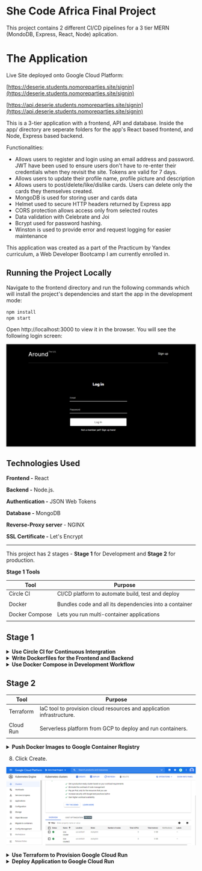 # She Code Africa Final Project

This project contains 2 different CI/CD pipelines for a 3 tier MERN (MondoDB, Express, React, Node) aplication.

# The Application

Live Site deployed onto Google Cloud Platform:

[https://deserie.students.nomoreparties.site/signin](https://deserie.students.nomoreparties.site/signin)

[https://api.deserie.students.nomoreparties.site/signin](https://api.deserie.students.nomoreparties.site/signin)

This is a 3-tier application with a frontend, API and database. Inside the app/ directory are seperate folders for the app's React based frontend, and Node, Express based backend.

Functionalities:

- Allows users to register and login using an email address and password. JWT have been used to ensure users don't have to re-enter their credentials when they revisit the site. Tokens are valid for 7 days.
- Allows users to update their profile name, profile picture and description
- Allows users to post/delete/like/dislike cards. Users can delete only the cards they themselves created.
- MongoDB is used for storing user and cards data
- Helmet used to secure HTTP headers returned by Express app
- CORS protection allows access only from selected routes
- Data validation with Celebrate and Joi
- Bcrypt used for password hashing.
- Winston is used to provide error and request logging for easier maintenance

This application was created as a part of the Practicum by Yandex curriculum, a Web Developer Bootcamp I am currently enrolled in.

## Running the Project Locally

Navigate to the frontend directory and run the following commands which will install the project's dependencies and start the app in the development mode:

```
npm install
npm start
```

Open http://localhost:3000 to view it in the browser. You will see the following login screen:

![](/images/login.png)

## Technologies Used

**Frontend -** React

**Backend -** Node.js.

**Authentication -** JSON Web Tokens

**Database -** MongoDB

**Reverse-Proxy server** - NGINX

**SSL Certificate -** Let's Encrypt

---

This project has 2 stages - **Stage 1** for Development and **Stage 2** for production.

**Stage 1 Tools**

| Tool           | Purpose                                                |
| -------------- | ------------------------------------------------------ |
| Circle CI      | CI/CD platform to automate build, test and deploy      |
|                |                                                        |
| Docker         | Bundles code and all its dependencies into a container |
|                |                                                        |
| Docker Compose | Lets you run multi-container applications              |
|                |                                                        |

## Stage 1

<details>
<summary><b>Use Circle CI for Continuous Intergration</b></summary><p>

**Circle CI**

[CircleCI](https://circleci.com/) is a cloud-based continuous intergratiom, continuous delivery tool.

In this project I use it to ensure that nothing is wrong in the build process and for testing to ensure that the application works as expected.

1. Inside the backend directory we will write unit tests for some the Express routes. For testing HTTP calls we can use of a Node module called SuperTest and the testing framework Jest.

```
  npm install supertest jest
```

2. Inside package.json, under "Scripts," add the following script

```
  "test": "jest"
```

Since we are building a CD pipeline, we should have some tests in place.

3. Create a folder called test in the root of the backend directory. Inside the test folder create a file called test.js for writing the unit tests.

4. First import the supertest module into the test.js file.

```
  const request = require('supertest');
```

5. Create the tests (see backend/test/test.js)

6. Run

```
  npm test
```

7. You should see something like this

![](/images/test.png)

8. Signup for a [CircleCI] account if you don't already have one and sync it with your GitHub account.

9. Inside the project root create a folder called _.circleci_ and inside make a file called _config.yml_

10. When you sign in you will see all the repositories that are in your GitHub inside the CircleCI dashboard. Find the project you want to test and click _Set Up Project_

11. CircleCI will detect the config.yml and start building according to the workflow defined in the config file. You should see something like this

![](/images/circle2.png)

</p></details>

<details>
<summary><b>Write Dockerfiles for the Frontend and Backend</b></summary><p>

Add a Dockerfile to the root of the frontend, and the root of the backend, then configure the lines as described below.

**Line 1:** "FROM" tells Docker what base image to use as a starting point. For this project, we will use the alpine version of Node since it is lightweight.

```
  FROM node:12-alpine3.14
```

**Line 2:** Set the working directory in the container to /usr/src/app. This directory is where all our code files will be stored inside the container, as well as where we'll run npm install, and launch the application:

```
  WORKDIR /usr/src/app
```

**Lines 3:** Copy the package.json file into the current working directory inside the container, represented by "."

```
  COPY ./package.json ./
```

**Lines 4:** "RUN" executes commands inside the container. Here we use it to install all the projects dependencies which are listed in the package.json file.

```
  RUN npm install
```

**Line 5:** Copy over all the rest of the projects files and folders.

```
  COPY . .
```

**Line 6:** This line describes the command that should be executed when the Docker image is launching. The package.json files of both the frontend and backend, both already contain a start script which we call here.

```
  CMD ["npm "start"]
```

Create a file called .dockerignore. This file is similar to a .gitignore file and lets us ignore files or folders that should not be included in the final Docker build.

```
  node_modules
  .git
  .gitignore

```

Once the Dockerfiles have been created, run the following command to build the images:

To create the image for the frontend:

```
  docker build -t "react-app" .
```

To create the image for the backend:

```
  docker build -t "api-server" .
```

![](/images/reactimage.png)

![](/images/bimage2.png)

To confirm both images have been created run

```
  docker images
```

![](/images/dockerimages.png)

</p></details>

<details>
<summary><b>Use Docker Compose in Development Workflow</b></summary><p>

I am using Docker Composeas a way of managing my application during development. It usually comes bundled together with Docker so if you installed Docker, you should already have Docker Compose on your sytem. To check this you can run:

```
  docker-compose --version
```

Docker Compose, builds on top of Docker to more easily manage a multi-container application such as ours.

The following steps outline the Docker Compose file for this project..

The first line specifies which version of the Docker Compose API we want to use

```
  version: "3"
```

We now define a set of services. Our application has 3 services - the react-app clientm the api-server, and MongoDB database. Each of these services requires us to specify an image tag. We will use the images we just built which have the tags "react-app" and "api-server". Fot the database, we will pull a MongoDB image from Docker Hub. Define ports for each service.

For the react-app service, we will add the following option to keep the frontend container alive and listening for requests:

```
  stdin_open: true
```

Since the Express service needs to connect to MongoDB, we'll specify the following option to ensure the containers start in the right order:

```
  depends_on:
    mongo
```

Name the network _mern app_ which uses the default driver. It will allow the services to communicate with each other.

```
  networks:
    mern-app:
      driver: bridge
```

Lastly add a volume to enable persistence of the database data, so the data in the database will not get deleted when the app restarts.

Now run the following command to start up all 3 containers, as well as attch the network and volume resources:

```
  docker-compose up
```

Execution of _docker-compose up_

![](/images/composeup.png)

![](/images/compose.png)

Now if you go to localhost: 3000 you should be able to see the application running.

![](/images/compose2.png)

To shutdown the application run:

```
  docker-compose down
```

</p></details>

## Stage 2

| Tool      | Purpose                                                               |
| --------- | --------------------------------------------------------------------- |
| Terraform | IaC tool to provision cloud resources and application infrastructure. |
|           |                                                                       |
| Cloud Run | Serverless platform from GCP to deploy and run containers.            |
|           |                                                                       |

<details>
<summary><b>Push Docker Images to Google Container Registry</b></summary><p>

We have successfully built a Docker images react-app and api-server and now we need to push the images to Google Container Registry, so that they can be deployed from other locations, such as GKE.

Google Container Registry is a private storage service for Docker images.

First, configure the local Docker client to be able to authenticate to Container Registry

```
  export PROJECT_ID="$(gcloud config get-value project -q)"
  gcloud auth configure-docker
```

Next, tag the local Docker images for uploading:

```
  docker tag react:latest "gcr.io/${PROJECT_ID}/react-app:v1"
```

Finally, push the Docker image to the Container Registry:

```
  docker push "gcr.io/${PROJECT_ID}/react-app:v1"
```

![](/images/push1.png)

![](/images/push2.png)

For the MongoDB database container, we will pull a publicly available mongo image from Docker Hub. I used the Google Cloud Shell for this task:

```
  docker pull mongo
  docker tag mongo gcr.io/{PROJECT-ID}/mongo:latest
  docker push gcr.io/{PROJECT-ID}/mongo:latest
```

![](/images/mongopull.png)

![](/images/push3.png)

</p></details>

8. Click Create.

![](/images/clusters.png)

</p></details>

<details>
<summary><b>Use Terraform to Provision Google Cloud Run</b></summary><p>

### Prerequisites

- [Terraform CLI](https://www.terraform.io/downloads.html)

- [Google Cloud SDK](https://cloud.google.com/sdk/docs/install)

1. Authenticate the SDK to Gcp by running:

```
  gcloud auth application-default login
```

2. Create a new project where Cloud Run will be deployed (use your own credentials):

```
  gcloud projects create "PROJECT_ID" --name="PROJECT_NAME"
```

3. Create a _main.tf_ file where we will put all our Terraform code.

4. Add the requirements for Terraform and the Google provider

```
terraform {
  required_version = ">= 0.14"

  required_providers {
    # Cloud Run support was added on 3.3.0
    google = ">= 3.3"
  }
}
```

5. Add the Google provider configuration:

```
provider "google" {
  project = "PROJECT_ID"
}
```

6. Enable the Cloud Run API:

```
resource "google_project_service" "run_api" {
  service = "run.googleapis.com"

  disable_on_destroy = true
}
```

7. Create the Cloud Run service:

```
resource "google_cloud_run_service" "run_service" {
  name = "app"
  location = "us-central1"

  template {
    spec {
      containers {
        image = "gcr.io/google-samples/hello-app:1.0"
      }
    }
  }

  traffic {
    percent         = 100
    latest_revision = true
  }

  depends_on = [google_project_service.run_api]
}
```

**name:** the name of your service.
**location:** the region where your service will run.
**image:** the Docker image that will be used to create the container. Make sure the images are in Google's Container Registry.
**depends_on:** waits for a resource to be ready, in this case, the Cloud Run API.

8. Allow authenticated users to use the service:

```
resource "google_cloud_run_service_iam_member" "run_all_users" {
  service  = google_cloud_run_service.run_service.name
  location = google_cloud_run_service.run_service.location
  role     = "roles/run.invoker"
  member   = "allUsers"
}
```

9. Display the service URL in the Terraform command output:

```
output "service_url" {
  value = google_cloud_run_service.run_service.status[0].url
}
```

Now its time to deploy the infrastructure.

10. Initialize the Terraform configuration:

```
  terraform init
```

![](/images/tinit.png)

11. Verify the changes that will be applied:

```
  terraform plan
```

![](/images/tplan1.png)

![](/images/tplan2.png)

12. Apply all the changes:

```
  terraform apply
```

![](/images/cloudrun.png)

### Updating the service

We can also use Terraform to update our Clod Run infrastructure.

When a configuration is changed or a new image is added, you can then redirect all the traffic to the new revision and start serving your updated application.

To update the service, we have to change the value of the image property and pass it a new image:

```
resource "google_cloud_run_service" "run_service" {
  name = "app"

  # ...

  template {
    spec {
      containers {
        # Change `react-app:1.0` to `react-app:2.0` 👇
        image = "gcr.io/google-samples/react-app:2.0"
      }
    }
  }

  # ...
}
```

To deploy the changes run:

```
  terraform apply
```

</p></details>

<details>
<summary><b>Deploy Application to Google Cloud Run</b></summary><p>

It's now time to deploy our application onto Cloud Run. Since Cloud Run is serverless, we don't have to worry about any of the the underlying infrastructure, so getting our app deployed is pretty simple. Select the container image you want to deploy. Setup continuous deployment using Cloud Build and choose a source repository.

![](/images/deploy1.png)

### Accessing the Deployed Applcation

We should be able to access our app through the endpoint generated by Cloud Run. To get its address, inside the Console, select Cloud Run from the menu, click on the name of the deployed service, in our case _react-app_, and copy the URL provided. Paste it into your browser and you should be able to access the app.

![](/images/deploy2.png)

![](/images/deploy3.png)

</p></details>
